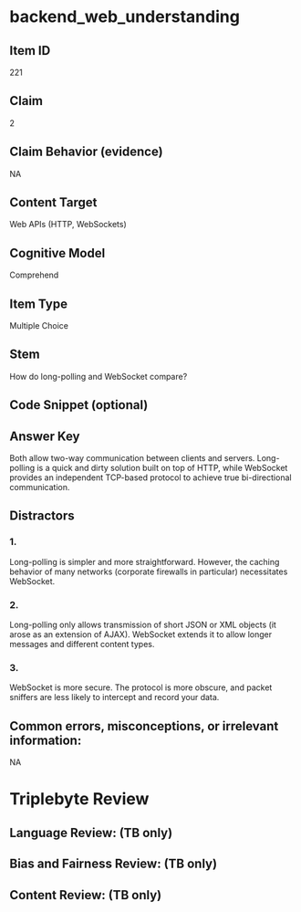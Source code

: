 # backend_web_understanding

## Item ID
221

## Claim
2

## Claim Behavior (evidence)
NA

## Content Target
Web APIs (HTTP, WebSockets)

## Cognitive Model
Comprehend

## Item Type
Multiple Choice

## Stem
How do long-polling and WebSocket compare?

## Code Snippet (optional)


## Answer Key
Both allow two-way communication between clients and servers. Long-polling is a quick and dirty solution built on top of HTTP, while WebSocket provides an independent TCP-based protocol to achieve true bi-directional communication.

## Distractors

### 1.
Long-polling is simpler and more straightforward. However, the caching behavior of many networks (corporate firewalls in particular) necessitates WebSocket.

### 2.
Long-polling only allows transmission of short JSON or XML objects (it arose as an extension of AJAX). WebSocket extends it to allow longer messages and different content types.

### 3.
WebSocket is more secure. The protocol is more obscure, and packet sniffers are less likely to intercept and record your data.

## Common errors, misconceptions, or irrelevant information:
NA

# Triplebyte Review


## Language Review: (TB only)


## Bias and Fairness Review: (TB only)


## Content Review: (TB only)

